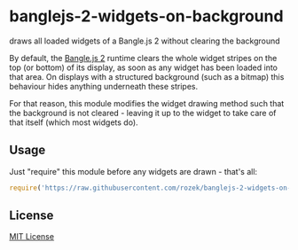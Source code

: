 # banglejs-2-widgets-on-background #

draws all loaded widgets of a Bangle.js 2 without clearing the background

By default, the [Bangle.js 2](https://www.espruino.com/Bangle.js2) runtime clears the whole widget stripes on the top (or bottom) of its display, as soon as any widget has been loaded into that area. On displays with a structured background (such as a bitmap) this behaviour hides anything underneath these stripes.

For that reason, this module modifies the widget drawing method such that the background is not cleared - leaving it up to the widget to take care of that itself (which most widgets do).

## Usage ##

Just "require" this module before any widgets are drawn - that's all:

```javascript
require('https://raw.githubusercontent.com/rozek/banglejs-2-widgets-on-background/main/drawWidgets.js');
```

## License ##

[MIT License](LICENSE.md)
